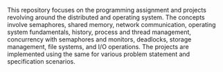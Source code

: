 

This repository focuses on the programming assignment and projects revolving around the distributed and operating system. The concepts involve semaphores, shared memory, network communication, operating system fundamentals, history, process and thread management, concurrency with semaphores and monitors, deadlocks, storage management, file systems, and I/O operations. The projects are implemented using the same for various problem statement and specification scenarios. 